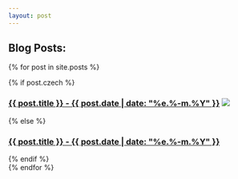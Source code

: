```yaml
---
layout: post
---
```


<h2>Blog Posts:</h2>

{% for post in site.posts %}
<div class="post-preview">
{% if post.czech %}
  <h3><a href="{{ post.url | prepend: site.baseurl }}">{{ post.title }} - {{ post.date | date: "%e.%-m.%Y" }}</a> <img src="http://icons.iconarchive.com/icons/icondrawer/flags/16/Czech-Republic-icon.png"> </h3>
{% else %}
  <h3><a href="{{ post.url | prepend: site.baseurl }}">{{ post.title }} - {{ post.date | date: "%e.%-m.%Y" }}</a></h3>
{% endif %}
</div>
{% endfor %}
